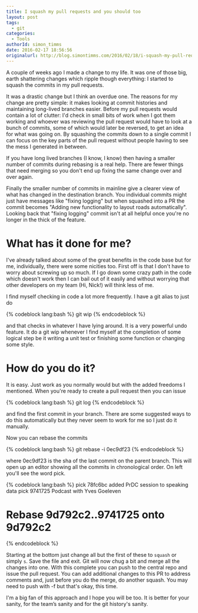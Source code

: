 ```yaml
---
title: I squash my pull requests and you should too
layout: post
tags:
  - git
categories:
  - Tools
authorId: simon_timms
date: 2016-02-17 18:56:56
originalurl: http://blog.simontimms.com/2016/02/18/i-squash-my-pull-requests-and-you-should-too/
---
```


A couple of weeks ago I made a change to my life. It was one of those big, earth shattering changes which ripple though everything: I started to squash the commits in my pull requests.

It was a drastic change but I think an overdue one. The reasons for my change are pretty simple: it makes looking at commit histories and maintaining long-lived branches easier. Before my pull requests would contain a lot of clutter: I'd check in small bits of work when I got them working and whoever was reviewing the pull request would have to look at a bunch of commits, some of which would later be reversed, to get an idea for what was going on. By squashing the commits down to a single commit I can focus on the key parts of the pull request without people having to see the mess I generated in between. 

If you have long lived branches (I know, I know) then having a smaller number of commits during rebasing is a real help. There are fewer things that need merging so you don't end up fixing the same change over and over again. 

Finally the smaller number of commits in mainline give a clearer view of what has changed in the destination branch. You individual commits might just have messages like "fixing logging" but when squashed into a PR the commit becomes "Adding new functionality to layout roads automatically". Looking back that "fixing logging" commit isn't at all helpful once you're no longer in the thick of the feature. 

# What has it done for me?

I've already talked about some of the great benefits in the code base but for me, individually, there were some nicities too. First off is that I don't have to worry about screwing up so much. If I go down some crazy path in the code which doesn't work then I can bail out of it easily and without worrying that other developers on my team (Hi, Nick!) will think less of me. 

I find myself checking in code a lot more frequently. I have a git alias to just do 

{% codeblock lang:bash %}
git wip
{% endcodeblock %}


and that checks in whatever I have lying around. It is a very powerful undo feature. It do a git wip whenever I find myself at the completion of some logical step be it writing a unit test or finishing some function or changing some style.  

# How do you do it?

It is easy. Just work as you normally would but with the added freedoms I mentioned. When you're ready to create a pull request then you can issue

{% codeblock lang:bash %}
git log
{% endcodeblock %}

and find the first commit in your branch. There are some suggested ways to do this automatically but they never seem to work for me so I just do it manually. 

Now you can rebase the commits

{% codeblock lang:bash %}
git rebase -i 0ec9df23
{% endcodeblock %}

where 0ec9df23 is the sha of the last commit on the parent branch. This will open up an editor showing all the commits in chronological order. On left you'll see the word pick. 

{% codeblock lang:bash %}
pick 78fc6bc added PrDC session to speaking data
pick 9741725 Podcast with Yves Goeleven

# Rebase 9d792c2..9741725 onto 9d792c2
{% endcodeblock %}

Starting at the bottom just change all but the first of these to `squash` or simply `s`. Save the file and exit. Git will now chug a bit and merge all the changes into one. With this complete you can push to the central repo and issue the pull request. You can add additional changes to this PR to address comments and, just before you do the merge, do another squash. You may need to push with -f but that's okay, this time. 

I'm a big fan of this approach and I hope you will be too. It is better for your sanity, for the team’s sanity and for the git history's sanity.
